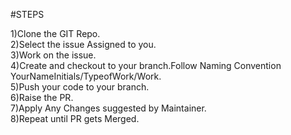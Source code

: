 #STEPS

1)Clone the GIT Repo.\
2)Select the issue Assigned to you.\
3)Work on the issue.\
4)Create and checkout to your branch.Follow Naming Convention YourNameInitials/TypeofWork/Work.\
5)Push your code to your branch.\
6)Raise the PR.\
7)Apply Any Changes suggested by Maintainer.\
8)Repeat until PR gets Merged.
